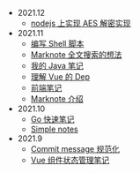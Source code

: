 - 2021.12
  - [nodejs 上实现 AES 解密实现](docs/202112/aes-decrypt.md)
- 2021.11
  - [编写 Shell 脚本](docs/202111/bash.md)
  - [Marknote 全文搜索的想法](docs/202111/think-about-fulltext-search-for-marknote.md)
  - [我的 Java 笔记](docs/202111/my-java-notes.md)
  - [理解 Vue 的 Dep](docs/202111/dep-in-vuejs.md)
  - [前端笔记](docs/202111/frontend-tips.md)
  - [Marknote 介绍](docs/202111/marknote-intro.md)
- 2021.10
  - [Go 快速笔记](docs/202110/go-quick-learn.md)
  - [Simple notes](docs/202110/simple-notes-app.md)
- 2021.9
  - [Commit message 规范化](docs/202109/20210928-change-log.md)
  - [Vue 组件状态管理笔记](docs/202109/20210906-state-manage-in-vue.md)
